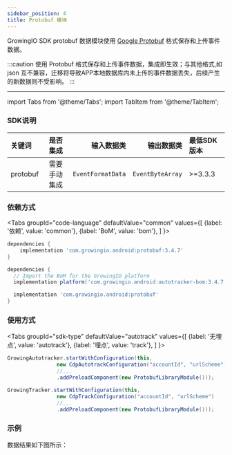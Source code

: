 ```yaml
---
sidebar_position: 4
title: Protobuf 模块
---
```


GrowingIO SDK protobuf 数据模块使用 [Google Protobuf](https://developers.google.cn/protocol-buffers) 格式保存和上传事件数据。

:::caution
使用 Protobuf 格式保存和上传事件数据，集成即生效；与其他格式,如json 互不兼容，迁移将导致APP本地数据库内未上传的事件数据丢失，后续产生的新数据则不受影响。
:::

--------
import Tabs from '@theme/Tabs';
import TabItem from '@theme/TabItem';

### SDK说明
| 关键词   | 是否集成|  输入数据类 | 输出数据类 | 最低SDK版本 |
| :------- | :------:   | --:|  ---:| :---|
| protobuf  | 需要手动集成 | `EventFormatData` | `EventByteArray` | >=3.3.3 |

### 依赖方式
<Tabs
  groupId="code-language"
  defaultValue="common"
  values={[
    {label: '依赖', value: 'common'},
    {label: 'BoM', value: 'bom'},
  ]
}>

<TabItem value="common">

```groovy
dependencies {
	implementation 'com.growingio.android:protobuf:3.4.7'
}
```
</TabItem>

<TabItem value="bom">

```groovy
dependencies {
  // Import the BoM for the GrowingIO platform
  implementation platform('com.growingio.android:autotracker-bom:3.4.7')

  implementation 'com.growingio.android:protobuf'
}
```

</TabItem>
</Tabs>

### 使用方式

<Tabs groupId="sdk-type"
  defaultValue="autotrack"
  values={[
    {label: '无埋点', value: 'autotrack'},
    {label: '埋点', value: 'track'},
  ]
}>

<TabItem value="autotrack">

```java
GrowingAutotracker.startWithConfiguration(this,
                new CdpAutotrackConfiguration("accountId", "urlScheme")
                //...
                .addPreloadComponent(new ProtobufLibraryModule()));
```

</TabItem>
<TabItem value="track">

```java
GrowingTracker.startWithConfiguration(this,
                new CdpTrackConfiguration("accountId", "urlScheme")
                //...
                .addPreloadComponent(new ProtobufLibraryModule()));
```

</TabItem>
</Tabs>

### 示例
数据结果如下图所示：
<ImageLoader path="img/android/modules/growingio_protobuf_module.jpg" />
